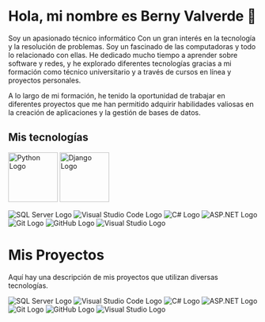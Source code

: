 # Hola, mi nombre es Berny Valverde 👋 



Soy un apasionado técnico informático 
Con un gran interés en la tecnología y la resolución de problemas. Soy un fascinado de las computadoras y todo lo relacionado con ellas. He dedicado mucho tiempo a aprender sobre software y redes, y he explorado diferentes tecnologías  gracias a mi formación como técnico universitario y a través de cursos en línea y proyectos personales. 

A lo largo de mi formación, he tenido la oportunidad de trabajar en diferentes proyectos que me han permitido adquirir habilidades valiosas en la creación de aplicaciones y la gestión de bases de datos.

## Mis tecnologías

<img src="https://www.python.org/static/img/python-logo@2x.png" alt="Python Logo" width="100"/>
<img src="https://www.djangoproject.com/m/img/logos/django-logo-negative.png" alt="Django Logo" width="100"/>


![SQL Server Logo](https://upload.wikimedia.org/wikipedia/en/6/6f/Microsoft_SQL_Server_logo.png)
![Visual Studio Code Logo](https://code.visualstudio.com/assets/apple-touch-icon.png)
![C# Logo](https://upload.wikimedia.org/wikipedia/commons/4/4e/Csharp_Logo.png)
![ASP.NET Logo](https://dotnet.microsoft.com/static/images/logo.png)
![Git Logo](https://git-scm.com/images/logos/downloads/Git-Icon-1788C.png)
![GitHub Logo](https://github.githubassets.com/images/modules/logos_page/GitHub-Mark.png)
![Visual Studio Logo](https://visualstudio.microsoft.com/wp-content/uploads/2021/06/brand-visualstudio-dark.png)

# Mis Proyectos

Aquí hay una descripción de mis proyectos que utilizan diversas tecnologías.

![SQL Server Logo](https://upload.wikimedia.org/wikipedia/en/6/6f/Microsoft_SQL_Server_logo.png)
![Visual Studio Code Logo](https://code.visualstudio.com/assets/apple-touch-icon.png)
![C# Logo](https://upload.wikimedia.org/wikipedia/commons/4/4e/Csharp_Logo.png)
![ASP.NET Logo](https://dotnet.microsoft.com/static/images/logo.png)
![Git Logo](https://git-scm.com/images/logos/downloads/Git-Icon-1788C.png)
![GitHub Logo](https://github.githubassets.com/images/modules/logos_page/GitHub-Mark.png)
![Visual Studio Logo](https://visualstudio.microsoft.com/wp-content/uploads/2021/06/brand-visualstudio-dark.png)


<!--
**Walt3rMel0n/Walt3rMel0n** is a ✨ _special_ ✨ repository because its `README.md` (this file) appears on your GitHub profile.

Here are some ideas to get you started:

- 🔭 I’m currently working on ...
- 🌱 I’m currently learning ...
- 👯 I’m looking to collaborate on ...
- 🤔 I’m looking for help with ...
- 💬 Ask me about ...
- 📫 How to reach me: ...
- 😄 Pronouns: ...
- ⚡ Fun fact: ...
-->
